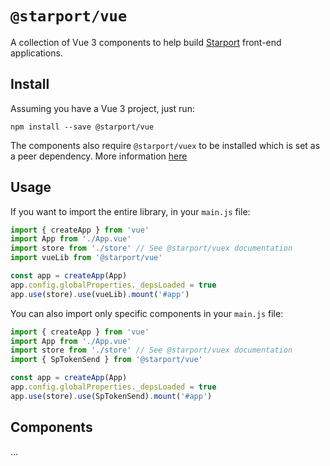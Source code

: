 # `@starport/vue`

A collection of Vue 3 components to help build [Starport](http://github.com/tendermint/starport) front-end applications.

## Install

Assuming you have a Vue 3 project, just run:

```
npm install --save @starport/vue
```

The components also require `@starport/vuex` to be installed which is set as a peer dependency. More information [here](https://github.com/tendermint/vue/tree/develop/packages/vuex)

## Usage

If you want to import the entire library, in your `main.js` file:

```js
import { createApp } from 'vue'
import App from './App.vue'
import store from './store' // See @starport/vuex documentation
import vueLib from '@starport/vue'

const app = createApp(App)
app.config.globalProperties._depsLoaded = true
app.use(store).use(vueLib).mount('#app')
```

You can also import only specific components in your `main.js` file:

```js
import { createApp } from 'vue'
import App from './App.vue'
import store from './store' // See @starport/vuex documentation
import { SpTokenSend } from '@starport/vue'

const app = createApp(App)
app.config.globalProperties._depsLoaded = true
app.use(store).use(SpTokenSend).mount('#app')
```

## Components

...
